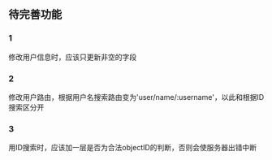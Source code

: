 ## 待完善功能
### 1
修改用户信息时，应该只更新非空的字段
### 2
修改用户路由，根据用户名搜索路由变为'user/name/:username'，以此和根据ID搜索区分开
### 3
用ID搜索时，应该加一层是否为合法objectID的判断，否则会使服务器出错中断
